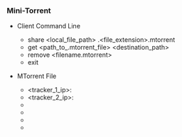 ### Mini-Torrent

* Client Command Line

	* share <local_file_path> <filename>.<file_extension>.mtorrent
	* get <path_to_.mtorrent_file> <destination_path>
	* remove <filename.mtorrent>
	* exit

* MTorrent File

	* <tracker_1_ip>:<port>
	* <tracker_2_ip>:<port>
	* <filename>
	* <filesize in bytes>
	* <sha-1 of chunks>
	* <sha-1 of file>